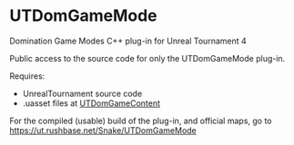# UTDomGameMode
Domination Game Modes C++ plug-in for Unreal Tournament 4

Public access to the source code for only the UTDomGameMode plug-in.

Requires:
* UnrealTournament source code
* .uasset files at [UTDomGameContent](https://github.com/HKLM/UTDomGameContent/tree/master)

For the compiled (usable) build of the plug-in, and official maps, go to https://ut.rushbase.net/Snake/UTDomGameMode
